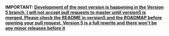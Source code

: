 **IMPORTANT: [Development of the next version is happening in the Version 5 branch, I will not accept pull requests to master until version5 is merged. Please check the README in version5 and the ROADMAP before opening your pull request. Version 5 is a full rewrite and there won't be any minor releases before it](https://github.com/insidegui/WWDC/tree/version5)**